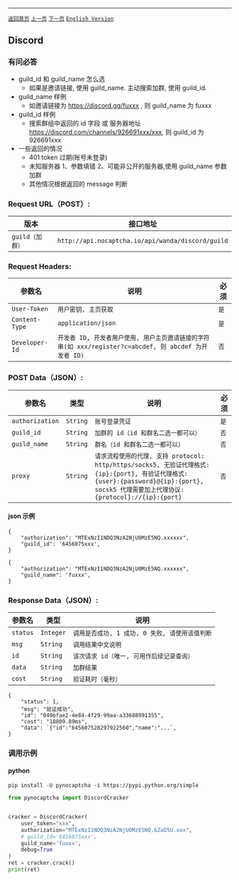 ------
[`返回首页`](../README.md)    [`上一页`](tls.md) [`下一页`](cloudflare.md) [`English Version`](../en-US/discord.md)

## Discord
### 有问必答

* guild_id 和 guild_name 怎么选
    * 如果是邀请链接, 使用 guild_name. 主动搜索加群, 使用 guild_id.
* guild_name 样例
    * 如邀请链接为 https://discord.gg/fuxxx , 则 guild_name 为 fuxxx
* guild_id 样例
    * 搜索群组中返回的 id 字段 或 服务器地址 https://discord.com/channels/926691xxx/xxx, 则 guild_id 为 926691xxx
* 一些返回的情况
    * 401 token 过期(账号未登录)
    * 未知服务器 1、参数填错 2、可能非公开的服务器,使用 guild_name 参数加群
    * 其他情况根据返回的 message 判断

### Request URL（POST）:

| 版本               | 接口地址                                                    |
|------------------|---------------------------------------------------------|
| `guild（加群）` | `http://api.nocaptcha.io/api/wanda/discord/guild` |

### Request Headers:

| 参数名            | 说明                 | 必须  |
|----------------|--------------------|-----|
| `User-Token`   | `用户密钥, 主页获取`       | `是` |
| `Content-Type` | `application/json` | `是` |
| `Developer-Id` | `开发者 ID, 开发者用户使用, 用户主页邀请链接的字符串(如 xxx/register?c=abcdef, 则 abcdef 为开发者 ID)`           | `否` |

### POST Data（JSON）:

| 参数名          | 类型        | 说明                                                                                                                                                             | 必须  |
|--------------|-----------|----------------------------------------------------------------------------------------------------------------------------------------------------------------|-----|
| `authorization`           | `String`  | `账号登录凭证`                                                                                                                          | `是` |
| `guild_id`        | `String`  | `加群的 id（id 和群名二选一都可以）`       | `否` |
| `guild_name`        | `String`  | `群名（id 和群名二选一都可以）`       | `否` |
| `proxy`         | `String`  | `请求流程使用的代理, 支持 protocol: http/https/socks5, 无验证代理格式: {ip}:{port}, 有验证代理格式: {user}:{password}@{ip}:{port}, socsk5 代理需要加上代理协议: {protocol}://{ip}:{port}`   | `否` |

#### json 示例

```
{
    "authorization": "MTExNzI1NDQ3NzA2NjU0MzE5NQ.xxxxxx",
    "guild_id": '6456075xxx',
}
```

```
{
    "authorization": "MTExNzI1NDQ3NzA2NjU0MzE5NQ.xxxxxx",
    "guild_name": 'fuxxx',
}
```

### Response Data（JSON）:

| 参数名            | 类型        | 说明                            |
|----------------|-----------|-------------------------------|
| `status`       | `Integer` | `调用是否成功, 1 成功, 0 失败, 请使用该值判断` |
| `msg`          | `String`  | `调用结果中文说明`                    |
| `id`           | `String`  | `该次请求 id（唯一, 可用作后续记录查询）`      |
| `data`         | `String`  | `加群结果`    |
| `cost`         | `String`  | `验证耗时（毫秒）`                    |

```
{
    "status": 1,
    "msg": "验证成功",
    "id": "049bfae2-4e84-4f29-99aa-a33688991355",
    "cost": "18809.89ms",
    "data": `{"id":"645607528297922560","name":"...`,
}
```

### 调用示例

#### python

```shell
pip install -U pynocaptcha -i https://pypi.python.org/simple
```

```python
from pynocaptcha import DiscordCracker


cracker = DiscordCracker(
    user_token="xxx",
    authorization="MTExNzI1NDQ3NzA2NjU0MzE5NQ.GZoD5U.xxx",
    # guild_id='6456075xxx',
    guild_name='fuxxx',
    debug=True
)
ret = cracker.crack()
print(ret)
```
